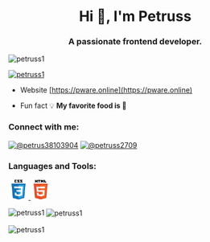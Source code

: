 <h1 align="center">Hi 👋, I'm Petruss</h1>
<h3 align="center">A passionate frontend developer.</h3>

<p align="left"> <img src="https://komarev.com/ghpvc/?username=petruss1&label=Profile%20views&color=0e75b6&style=flat" alt="petruss1" /> </p>

<p align="left"> <a href="https://github.com/ryo-ma/github-profile-trophy"><img src="https://github-profile-trophy.vercel.app/?username=petruss1" alt="petruss1" /></a> </p>

- Website [https://pware.online](https://pware.online)

- Fun fact 💡 **My favorite food is 🍕**

<h3 align="left">Connect with me:</h3>
<p align="left">
<a href="https://twitter.com/@petrus38103904" target="blank"><img align="center" src="https://raw.githubusercontent.com/rahuldkjain/github-profile-readme-generator/master/src/images/icons/Social/twitter.svg" alt="@petrus38103904" height="30" width="40" /></a>
<a href="https://www.youtube.com/c/@petruss2709" target="blank"><img align="center" src="https://raw.githubusercontent.com/rahuldkjain/github-profile-readme-generator/master/src/images/icons/Social/youtube.svg" alt="@petruss2709" height="30" width="40" /></a>
</p>

<h3 align="left">Languages and Tools:</h3>
<p align="left"> <a href="https://www.w3schools.com/css/" target="_blank" rel="noreferrer"> <img src="https://raw.githubusercontent.com/devicons/devicon/master/icons/css3/css3-original-wordmark.svg" alt="css3" width="40" height="40"/> </a> <a href="https://www.w3.org/html/" target="_blank" rel="noreferrer"> <img src="https://raw.githubusercontent.com/devicons/devicon/master/icons/html5/html5-original-wordmark.svg" alt="html5" width="40" height="40"/> </a> </p>

<p><img align="left" src="https://github-readme-stats.vercel.app/api/top-langs?username=petruss1&show_icons=true&locale=en&layout=compact" alt="petruss1" /></p>

<p>&nbsp;<img align="center" src="https://github-readme-stats.vercel.app/api?username=petruss1&show_icons=true&locale=en" alt="petruss1" /></p>

<p><img align="center" src="https://github-readme-streak-stats.herokuapp.com/?user=petruss1&" alt="petruss1" /></p>


